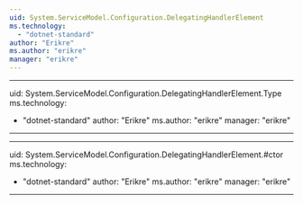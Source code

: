 ```yaml
---
uid: System.ServiceModel.Configuration.DelegatingHandlerElement
ms.technology: 
  - "dotnet-standard"
author: "Erikre"
ms.author: "erikre"
manager: "erikre"
---
```


---
uid: System.ServiceModel.Configuration.DelegatingHandlerElement.Type
ms.technology: 
  - "dotnet-standard"
author: "Erikre"
ms.author: "erikre"
manager: "erikre"
---

---
uid: System.ServiceModel.Configuration.DelegatingHandlerElement.#ctor
ms.technology: 
  - "dotnet-standard"
author: "Erikre"
ms.author: "erikre"
manager: "erikre"
---
